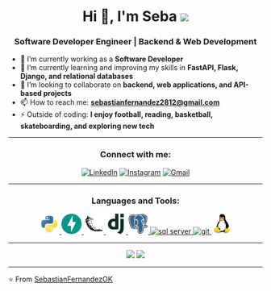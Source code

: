 <h1 align="center">Hi 👋, I'm Seba <img height="40" src="https://emoji.gg/assets/emoji/7333-parrotdance.gif"></h1>
<h3 align="center">Software Developer Engineer | Backend & Web Development</h3>

- 🔭 I’m currently working as a **Software Developer**  
- 🌱 I’m currently learning and improving my skills in **FastAPI, Flask, Django, and relational databases**  
- 👯 I’m looking to collaborate on **backend, web applications, and API-based projects**  
- 📫 How to reach me: **sebastianfernandez2812@gmail.com**  
- ⚡ Outside of coding: **I enjoy football, reading, basketball, skateboarding, and exploring new tech**  

---

<h3 align="center">Connect with me:</h3>
<div align="center">

[![LinkedIn](https://img.shields.io/badge/LinkedIn-0077B5?style=for-the-badge&logo=linkedin&logoColor=white)](https://www.linkedin.com/in/sebastian-fernandez-ok/)
[![Instagram](https://img.shields.io/badge/Instagram-E4405F?style=for-the-badge&logo=instagram&logoColor=white)](https://www.instagram.com/sebafernandezok/)
[![Gmail](https://img.shields.io/badge/Gmail-D14836?style=for-the-badge&logo=gmail&logoColor=white)](mailto:sebastianfernandez2812@gmail.com)
  
</div>

---

<h3 align="center">Languages and Tools:</h3>

<p align="center"> 
  <a href="https://www.python.org" target="_blank"> 
    <img src="https://raw.githubusercontent.com/devicons/devicon/master/icons/python/python-original.svg" alt="python" width="40" height="40"/> 
  </a>
  <a href="https://fastapi.tiangolo.com/" target="_blank"> 
    <img src="https://raw.githubusercontent.com/devicons/devicon/master/icons/fastapi/fastapi-original.svg" alt="fastapi" width="40" height="40"/> 
  </a>
  <a href="https://flask.palletsprojects.com/" target="_blank"> 
    <img src="https://raw.githubusercontent.com/devicons/devicon/master/icons/flask/flask-original.svg" alt="flask" width="40" height="40"/> 
  </a>
  <a href="https://www.djangoproject.com/" target="_blank"> 
    <img src="https://raw.githubusercontent.com/devicons/devicon/master/icons/django/django-plain.svg" alt="django" width="40" height="40"/> 
  </a>
  <a href="https://www.postgresql.org/" target="_blank"> 
    <img src="https://raw.githubusercontent.com/devicons/devicon/master/icons/postgresql/postgresql-original.svg" alt="postgresql" width="40" height="40"/> 
  </a>
  <a href="https://www.microsoft.com/sql-server" target="_blank"> 
    <img src="https://img.icons8.com/color/48/microsoft-sql-server.png" alt="sql server" width="40" height="40"/> 
  </a>
  <a href="https://git-scm.com/" target="_blank"> 
    <img src="https://www.vectorlogo.zone/logos/git-scm/git-scm-icon.svg" alt="git" width="40" height="40"/> 
  </a>
  <a href="https://www.linux.org/" target="_blank"> 
    <img src="https://raw.githubusercontent.com/devicons/devicon/master/icons/linux/linux-original.svg" alt="linux" width="40" height="40"/> 
  </a>
</p>

---

<p align="center">
  <img height="150" src="https://github-readme-stats.vercel.app/api?username=SebastianFernandezOK&theme=react&show_icons=true&include_all_commits=true" />
  <img height="150" src="https://github-readme-stats.vercel.app/api/top-langs/?username=SebastianFernandezOK&theme=react&layout=compact" />
</p>

------

⭐️ From [SebastianFernandezOK](https://github.com/SebastianFernandezOK)
